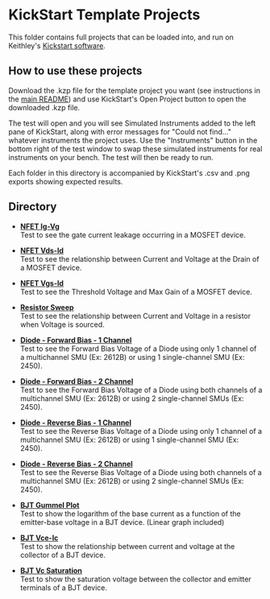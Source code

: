# KickStart Template Projects
This folder contains full projects that can be loaded into, and run on Keithley's [Kickstart software](https://www.tek.com/products/keithley/keithley-control-software-bench-instruments/kickstart).

## How to use these projects
Download the .kzp file for the template project you want (see instructions in the [main README](/README.md#downloading-files)) and use KickStart's Open Project button to open the downloaded .kzp file. 

The test will open and you will see Simulated Instruments added to the left pane of KickStart, along with error messages for "Could not find..." whatever instruments the project uses. Use the "Instruments" button in the bottom right of the test window to swap these simulated instruments for real instruments on your bench. The test will then be ready to run. 

Each folder in this directory is accompanied by KickStart's .csv and .png exports showing expected results.

## Directory

[comment]: **[Title](./folder)**  

* **[NFET Ig-Vg](./NFET_ig-vg)**  
Test to see the gate current leakage occurring in a MOSFET device.

* **[NFET Vds-Id](./NFET_vds-id)**  
Test to see the relationship between Current and Voltage at the Drain of a MOSFET device.

* **[NFET Vgs-Id](./NFET_vgs-id)**  
Test to see the Threshold Voltage and Max Gain of a MOSFET device.

* **[Resistor Sweep](./resistor_sweep)**  
Test to see the relationship between Current and Voltage in a resistor when Voltage is sourced.

* **[Diode - Forward Bias - 1 Channel](./VFD_1channel)**  
Test to see the Forward Bias Voltage of a Diode using only 1 channel of a multichannel SMU (Ex: 2612B) or using 1 single-channel SMU (Ex: 2450).

* **[Diode - Forward Bias - 2 Channel](./VFD_2channel)**  
Test to see the Forward Bias Voltage of a Diode using both channels of a multichannel SMU (Ex: 2612B) or using 2 single-channel SMUs (Ex: 2450).

* **[Diode - Reverse Bias - 1 Channel](./VRD_1channel)**  
Test to see the Reverse Bias Voltage of a Diode using only 1 channel of a multichannel SMU (Ex: 2612B) or using 1 single-channel SMU (Ex: 2450).

* **[Diode - Reverse Bias - 2 Channel](./VRD_2channel)**  
Test to see the Reverse Bias Voltage of a Diode using both channels of a multichannel SMU (Ex: 2612B) or using 2 single-channel SMUs (Ex: 2450).

* **[BJT Gummel Plot](./BJT_Gummel)**  
Test to show the logarithm of the base current as a function of the emitter-base voltage in a BJT device. (Linear graph included)

* **[BJT Vce-Ic](./BJT_vce_ic)**  
Test to show the relationship between current and voltage at the collector of a BJT device.

* **[BJT Vc Saturation](./BJT_vcsat)**  
Test to show the saturation voltage between the collector and emitter terminals of a BJT device.
